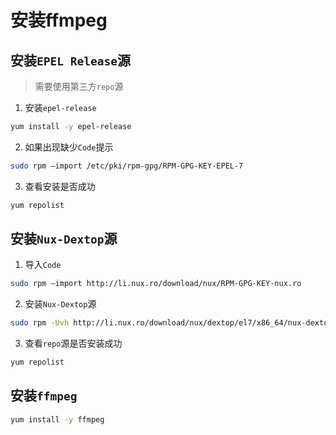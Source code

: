 # 安装ffmpeg

## 安装`EPEL Release`源

> 需要使用第三方`repo`源 
1. 安装`epel-release`
```bash
yum install -y epel-release
```
2. 如果出现缺少`Code`提示
```bash
sudo rpm –import /etc/pki/rpm-gpg/RPM-GPG-KEY-EPEL-7
```
3. 查看安装是否成功
```bash
yum repolist
```

## 安装`Nux-Dextop`源
1. 导入`Code`
```bash
sudo rpm –import http://li.nux.ro/download/nux/RPM-GPG-KEY-nux.ro
```
2. 安装`Nux-Dextop`源
```bash
sudo rpm -Uvh http://li.nux.ro/download/nux/dextop/el7/x86_64/nux-dextop-release-0-1.el7.nux.noarch.rpm
```
3. 查看`repo`源是否安装成功
```bash
yum repolist
```

## 安装`ffmpeg`
```bash
yum install -y ffmpeg
```
